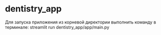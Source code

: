 # dentistry_app
Для запуска приложения из корневой директории выполнить команду в терминале: streamlit run dentistry_app/app/main.py